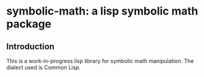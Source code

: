 symbolic-math: a lisp symbolic math package
===========================================

Introduction
------------
This is a work-in-progress lisp library for symbolic math manipulation. The dialect used is Common Lisp.